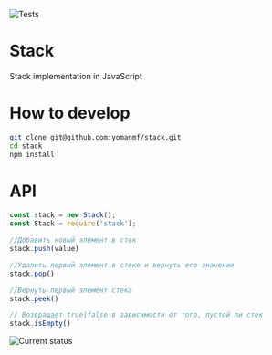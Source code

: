 ![Tests](https://travis-ci.org/yomanmf/stack.svg?branch=master)
# Stack
Stack implementation in JavaScript

# How to develop
```bash
git clone git@github.com:yomanmf/stack.git
cd stack
npm install
```

# API
```javascript
const stack = new Stack();
const Stack = require('stack');

//Добавить новый элемент в стек
stack.push(value)

//Удалить первый элемент в стеке и вернуть его значение
stack.pop()

//Вернуть первый элемент стека
stack.peek()

// Возвращает true|false в зависимости от того, пустой ли стек
stack.isEmpty() 
```
![Current status](http://i1.kym-cdn.com/photos/images/original/000/234/739/fa5.jpg)
